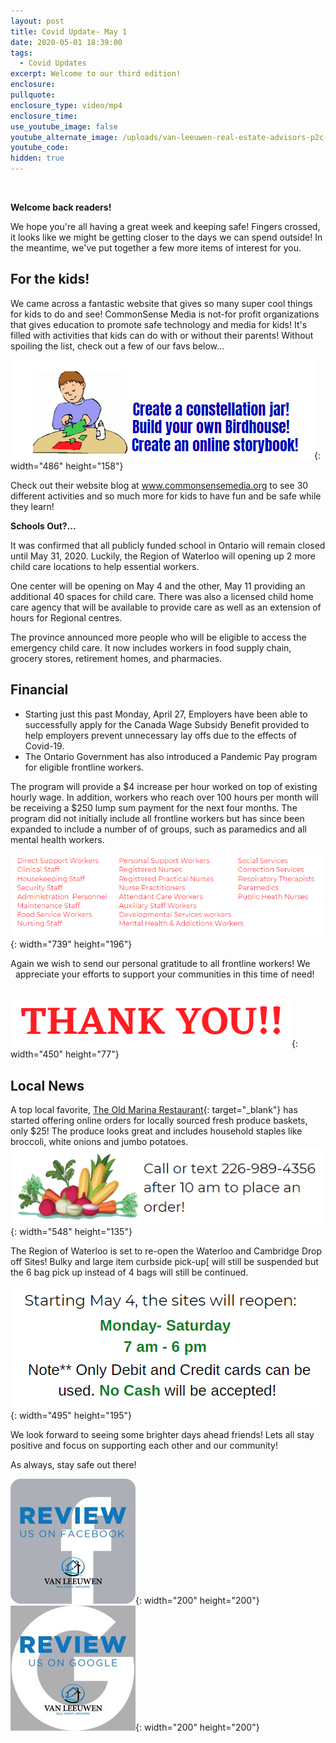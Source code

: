```yaml
---
layout: post
title: Covid Update- May 1
date: 2020-05-01 18:39:00
tags:
  - Covid Updates
excerpt: Welcome to our third edition!
enclosure:
pullquote:
enclosure_type: video/mp4
enclosure_time:
use_youtube_image: false
youtube_alternate_image: /uploads/van-leeuwen-real-estate-advisors-p2c-finaltransparent-background.png
youtube_code:
hidden: true
---
```


&nbsp;

**Welcome back readers\!&nbsp;**

We hope you're all having a great week and keeping safe\! Fingers crossed, it looks like we might be getting closer to the days we can spend outside\! In the meantime, we've put together a few more items of interest for you.&nbsp;

## **For the kids\!&nbsp;**

We came across a fantastic website that gives so many super cool things for kids to do and see\! CommonSense Media is not-for profit organizations that gives education to promote safe technology and media for kids\! It's filled with activities that kids can do with or without their parents\! Without spoiling the list, check out a few of our favs below…

![](/uploads/kid.PNG){: width="486" height="158"}

Check out their website blog at www.commonsensemedia.org to see 30 different activities and so much more for kids to have fun and be safe while they learn\!&nbsp;&nbsp;

**Schools Out?…&nbsp;**

It was confirmed that all publicly funded school in Ontario will remain closed until May 31, 2020. Luckily, the Region of Waterloo will opening up 2 more child care locations to help essential workers.&nbsp;

One center will be opening on May 4 and the other, May 11 providing an additional 40 spaces for child care. There was also a licensed child home care agency that will be available to provide care as well as an extension of hours for Regional centres.

The province announced more people who will be eligible to access the emergency child care. It now includes workers in food supply chain, grocery stores, retirement homes, and pharmacies.&nbsp;

## **Financial**

* Starting just this past Monday, April 27, Employers have been able to successfully apply for the Canada Wage Subsidy Benefit provided to help employers prevent unnecessary lay offs due to the effects of Covid-19.&nbsp;
* The Ontario Government has also introduced a Pandemic Pay program for eligible frontline workers.&nbsp; &nbsp; &nbsp; &nbsp; &nbsp; &nbsp; &nbsp; &nbsp; &nbsp; &nbsp; &nbsp; &nbsp; &nbsp; &nbsp; &nbsp; &nbsp; &nbsp; &nbsp; &nbsp; &nbsp; &nbsp; &nbsp; &nbsp; &nbsp; &nbsp; &nbsp; &nbsp; &nbsp; &nbsp;

The program will provide a $4 increase per hour worked on top of existing hourly wage. In addition, workers who reach over 100 hours per month will be receiving a $250 lump sum payment for the next four months. The program did not initially include all frontline workers but has since been expanded to include a number of of groups, such as paramedics and all mental health workers.&nbsp;

![](/uploads/e-wokrers.PNG){: width="739" height="196"}

Again we wish to send our personal gratitude to all frontline workers\! We&nbsp; &nbsp; &nbsp; &nbsp; appreciate your efforts to support your communities in this time of need\!&nbsp;

&nbsp; &nbsp; &nbsp; &nbsp; &nbsp; &nbsp; &nbsp;&nbsp;![](/uploads/ty.PNG){: width="450" height="77"}

## **Local News**

A top local favorite, [The Old Marina Restaurant](oldmarina.com){: target="_blank"} has started offering online orders for locally sourced fresh produce baskets, only $25\! The produce looks great and includes household staples like broccoli, white onions and jumbo potatoes.&nbsp; &nbsp; &nbsp; &nbsp; &nbsp; &nbsp; &nbsp; &nbsp; &nbsp;![](/uploads/veggies.PNG){: width="548" height="135"}

The Region of Waterloo is set to re-open the Waterloo and Cambridge Drop off Sites\! Bulky and large item curbside pick-up\[ will still be suspended but the 6 bag pick up instead of 4 bags will still be continued.&nbsp;

![](/uploads/dump.PNG){: width="495" height="195"}&nbsp; &nbsp; &nbsp; &nbsp; &nbsp; &nbsp; &nbsp; &nbsp;&nbsp;

We look forward to seeing some brighter days ahead friends\! Lets all stay positive and focus on supporting each other and our community\!

As always, stay safe out there\!&nbsp;

![](/uploads/fb-review-1.jpg){: width="200" height="200"}&nbsp; &nbsp;&nbsp;![](/uploads/g-review-1.jpg){: width="200" height="200"}

&nbsp;

&nbsp;

&nbsp;

&nbsp;